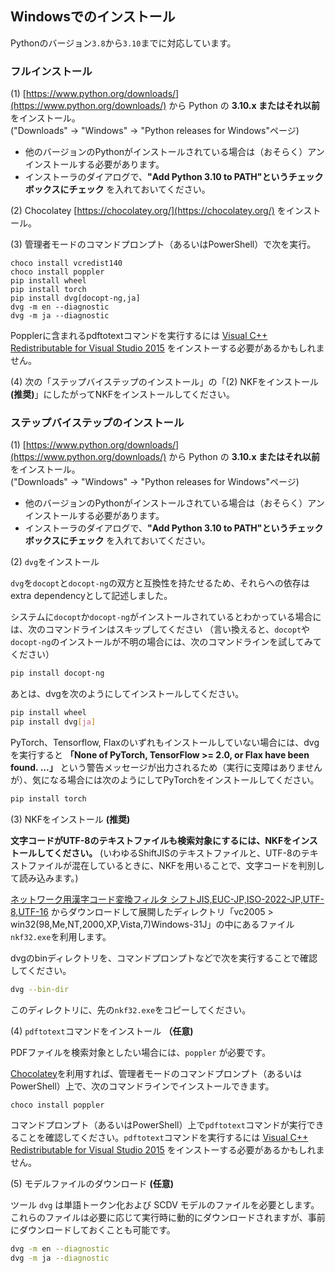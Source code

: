 ## Windowsでのインストール

Pythonのバージョン`3.8`から`3.10`までに対応しています。

### フルインストール

(1) [https://www.python.org/downloads/](https://www.python.org/downloads/) から Python の **3.10.x またはそれ以前** をインストール。  
("Downloads" &rarr; "Windows" &rarr; "Python releases for Windows"ページ)

* 他のバージョンのPythonがインストールされている場合は（おそらく）アンインストールする必要があります。
* インストーラのダイアログで、**"Add Python 3.10 to PATH"というチェックボックスにチェック** を入れておいてください。

(2) Chocolatey [https://chocolatey.org/](https://chocolatey.org/) をインストール。

(3) 管理者モードのコマンドプロンプト（あるいはPowerShell）で次を実行。

```
choco install vcredist140
choco install poppler
pip install wheel
pip install torch
pip install dvg[docopt-ng,ja]
dvg -m en --diagnostic
dvg -m ja --diagnostic
```

Popplerに含まれるpdftotextコマンドを実行するには [Visual C++ Redistributable for Visual Studio 2015](`https://www.microsoft.com/en-us/download/details.aspx?id=48145`) をインストーする必要があるかもしれません。

(4) 次の「ステップバイステップのインストール」の「(2) NKFをインストール **(推奨)**」にしたがってNKFをインストールしてください。

### ステップバイステップのインストール

(1) [https://www.python.org/downloads/](https://www.python.org/downloads/) から Python の **3.10.x またはそれ以前** をインストール。  
("Downloads" &rarr; "Windows" &rarr; "Python releases for Windows"ページ)

* 他のバージョンのPythonがインストールされている場合は（おそらく）アンインストールする必要があります。
* インストーラのダイアログで、**"Add Python 3.10 to PATH"というチェックボックスにチェック** を入れておいてください。

(2) `dvg`をインストール

`dvg`を`docopt`と`docopt-ng`の双方と互換性を持たせるため、それらへの依存はextra dependencyとして記述しました。

システムに`docopt`か`docopt-ng`がインストールされているとわかっている場合には、次のコマンドラインはスキップしてください
（言い換えると、`docopt`や`docopt-ng`のインストールが不明の場合には、次のコマンドラインを試してみてください）

```sh
pip install docopt-ng
```

あとは、dvgを次のようにしてインストールしてください。

```sh
pip install wheel
pip install dvg[ja]
```

PyTorch、Tensorflow, Flaxのいずれもインストールしていない場合には、dvgを実行すると **「None of PyTorch, TensorFlow >= 2.0, or Flax have been found. ...」** という警告メッセージが出力されるため（実行に支障はありませんが）、気になる場合には次のようにしてPyTorchをインストールしてください。

```sh
pip install torch
```

(3) NKFをインストール **(推奨)**

**文字コードがUTF-8のテキストファイルも検索対象にするには、NKFをインストールしてください。**
(いわゆるShiftJISのテキストファイルと、UTF-8のテキストファイルが混在しているときに、NKFを用いることで、文字コードを判別して読み込みます。)

[ネットワーク用漢字コード変換フィルタ シフトJIS,EUC-JP,ISO-2022-JP,UTF-8,UTF-16](https://www.vector.co.jp/soft/win95/util/se295331.html)
からダウンロードして展開したディレクトリ「vc2005 > win32(98,Me,NT,2000,XP,Vista,7)Windows-31J」の中にあるファイル`nkf32.exe`を利用します。

dvgのbinディレクトリを、コマンドプロンプトなどで次を実行することで確認してください。

```sh
dvg --bin-dir
```

このディレクトリに、先の`nkf32.exe`をコピーしてください。

(4) `pdftotext`コマンドをインストール **（任意)**

PDFファイルを検索対象としたい場合には、`poppler` が必要です。

[Chocolatey](https://chocolatey.org/)を利用すれば、管理者モードのコマンドプロンプト（あるいはPowerShell）上で、次のコマンドラインでインストールできます。

```
choco install poppler
```

コマンドプロンプト（あるいはPowerShell）上で`pdftotext`コマンドが実行できることを確認してください。`pdftotext`コマンドを実行するには [Visual C++ Redistributable for Visual Studio 2015](`https://www.microsoft.com/en-us/download/details.aspx?id=48145`) をインストーする必要があるかもしれません。

(5) モデルファイルのダウンロード **(任意)**

ツール `dvg` は単語トークン化および SCDV モデルのファイルを必要とします。これらのファイルは必要に応じて実行時に動的にダウンロードされますが、事前にダウンロードしておくことも可能です。

```sh
dvg -m en --diagnostic
dvg -m ja --diagnostic
```
